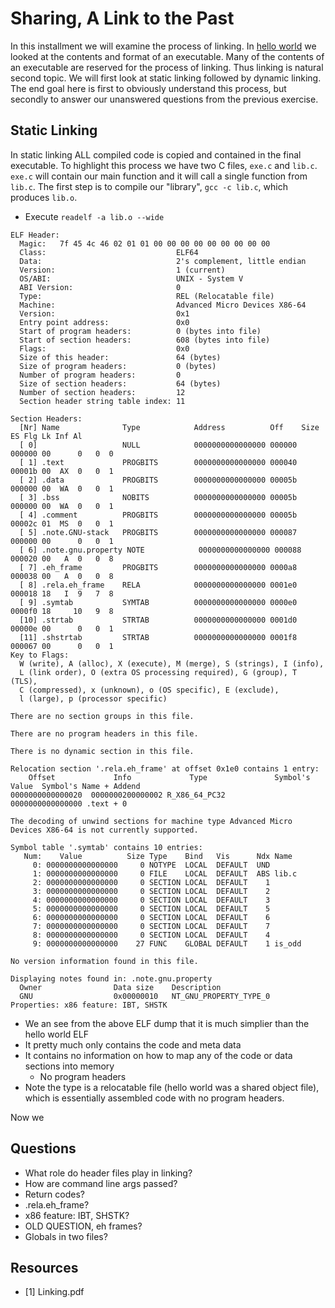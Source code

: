 # Sharing, A Link to the Past

In this installment we will examine the process of linking. In [hello world](../Hello_World/) we looked at the contents and format of an executable. Many of the contents of an executable are reserved for the process of linking. Thus linking is natural second topic. We will first look at static linking followed by dynamic linking. The end goal here is first to obviously understand this process, but secondly to answer our unanswered questions from the previous exercise.

## Static Linking

In static linking ALL compiled code is copied and contained in the final executable. To highlight this process we have two C files, `exe.c` and `lib.c`. `exe.c` will contain our main function and it will call a single function from `lib.c`. The first step is to compile our "library", `gcc -c lib.c`, which produces `lib.o`.

* Execute `readelf -a lib.o --wide `

```
ELF Header:
  Magic:   7f 45 4c 46 02 01 01 00 00 00 00 00 00 00 00 00 
  Class:                             ELF64
  Data:                              2's complement, little endian
  Version:                           1 (current)
  OS/ABI:                            UNIX - System V
  ABI Version:                       0
  Type:                              REL (Relocatable file)
  Machine:                           Advanced Micro Devices X86-64
  Version:                           0x1
  Entry point address:               0x0
  Start of program headers:          0 (bytes into file)
  Start of section headers:          608 (bytes into file)
  Flags:                             0x0
  Size of this header:               64 (bytes)
  Size of program headers:           0 (bytes)
  Number of program headers:         0
  Size of section headers:           64 (bytes)
  Number of section headers:         12
  Section header string table index: 11

Section Headers:
  [Nr] Name              Type            Address          Off    Size   ES Flg Lk Inf Al
  [ 0]                   NULL            0000000000000000 000000 000000 00      0   0  0
  [ 1] .text             PROGBITS        0000000000000000 000040 00001b 00  AX  0   0  1
  [ 2] .data             PROGBITS        0000000000000000 00005b 000000 00  WA  0   0  1
  [ 3] .bss              NOBITS          0000000000000000 00005b 000000 00  WA  0   0  1
  [ 4] .comment          PROGBITS        0000000000000000 00005b 00002c 01  MS  0   0  1
  [ 5] .note.GNU-stack   PROGBITS        0000000000000000 000087 000000 00      0   0  1
  [ 6] .note.gnu.property NOTE            0000000000000000 000088 000020 00   A  0   0  8
  [ 7] .eh_frame         PROGBITS        0000000000000000 0000a8 000038 00   A  0   0  8
  [ 8] .rela.eh_frame    RELA            0000000000000000 0001e0 000018 18   I  9   7  8
  [ 9] .symtab           SYMTAB          0000000000000000 0000e0 0000f0 18     10   9  8
  [10] .strtab           STRTAB          0000000000000000 0001d0 00000e 00      0   0  1
  [11] .shstrtab         STRTAB          0000000000000000 0001f8 000067 00      0   0  1
Key to Flags:
  W (write), A (alloc), X (execute), M (merge), S (strings), I (info),
  L (link order), O (extra OS processing required), G (group), T (TLS),
  C (compressed), x (unknown), o (OS specific), E (exclude),
  l (large), p (processor specific)

There are no section groups in this file.

There are no program headers in this file.

There is no dynamic section in this file.

Relocation section '.rela.eh_frame' at offset 0x1e0 contains 1 entry:
    Offset             Info             Type               Symbol's Value  Symbol's Name + Addend
0000000000000020  0000000200000002 R_X86_64_PC32          0000000000000000 .text + 0

The decoding of unwind sections for machine type Advanced Micro Devices X86-64 is not currently supported.

Symbol table '.symtab' contains 10 entries:
   Num:    Value          Size Type    Bind   Vis      Ndx Name
     0: 0000000000000000     0 NOTYPE  LOCAL  DEFAULT  UND 
     1: 0000000000000000     0 FILE    LOCAL  DEFAULT  ABS lib.c
     2: 0000000000000000     0 SECTION LOCAL  DEFAULT    1 
     3: 0000000000000000     0 SECTION LOCAL  DEFAULT    2 
     4: 0000000000000000     0 SECTION LOCAL  DEFAULT    3 
     5: 0000000000000000     0 SECTION LOCAL  DEFAULT    5 
     6: 0000000000000000     0 SECTION LOCAL  DEFAULT    6 
     7: 0000000000000000     0 SECTION LOCAL  DEFAULT    7 
     8: 0000000000000000     0 SECTION LOCAL  DEFAULT    4 
     9: 0000000000000000    27 FUNC    GLOBAL DEFAULT    1 is_odd

No version information found in this file.

Displaying notes found in: .note.gnu.property
  Owner                Data size 	Description
  GNU                  0x00000010	NT_GNU_PROPERTY_TYPE_0	      Properties: x86 feature: IBT, SHSTK
```

* We an see from the above ELF dump that it is much simplier than the hello world ELF
* It pretty much only contains the code and meta data
* It contains no information on how to map any of the code or data sections into memory
    * No program headers
* Note the type is a relocatable file (hello world was a shared object file), which is essentially assembled code with no program headers.

Now we

## Questions

* What role do header files play in linking?
* How are command line args passed?
* Return codes?
* .rela.eh_frame?
* x86 feature: IBT, SHSTK?
* OLD QUESTION, eh frames?
* Globals in two files?

## Resources

* [1] Linking.pdf